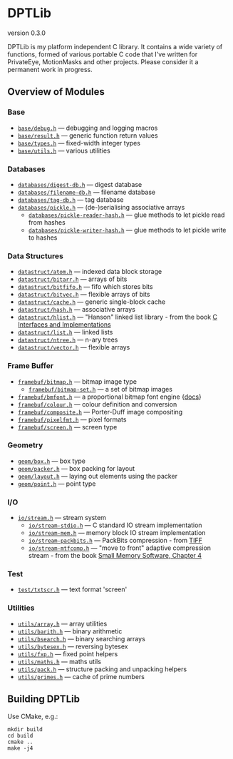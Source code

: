 DPTLib
======
version 0.3.0

DPTLib is my platform independent C library. It contains a wide variety of functions, formed of various portable C code that I've written for PrivateEye, MotionMasks and other projects. Please consider it a permanent work in progress.

Overview of Modules
-------------------

### Base

 * [`base/debug.h`](https://github.com/dpt/DPTLib/blob/master/include/base/debug.h) — debugging and logging macros
 * [`base/result.h`](https://github.com/dpt/DPTLib/blob/master/include/base/result.h) — generic function return values
 * [`base/types.h`](https://github.com/dpt/DPTLib/blob/master/include/base/types.h) — fixed-width integer types
 * [`base/utils.h`](https://github.com/dpt/DPTLib/blob/master/include/base/utils.h) — various utilities

### Databases

 * [`databases/digest-db.h`](https://github.com/dpt/DPTLib/blob/master/include/databases/digest-db.h) — digest database
 * [`databases/filename-db.h`](https://github.com/dpt/DPTLib/blob/master/include/databases/filename-db.h) — filename database
 * [`databases/tag-db.h`](https://github.com/dpt/DPTLib/blob/master/include/databases/tag-db.h) — tag database
 * [`databases/pickle.h`](https://github.com/dpt/DPTLib/blob/master/include/databases/pickle.h) — (de-)serialising associative arrays
   * [`databases/pickle-reader-hash.h`](https://github.com/dpt/DPTLib/blob/master/include/databases/pickle-reader-hash.h) — glue methods to let pickle read from hashes
   * [`databases/pickle-writer-hash.h`](https://github.com/dpt/DPTLib/blob/master/include/databases/pickle-writer-hash.h) — glue methods to let pickle write to hashes

### Data Structures

 * [`datastruct/atom.h`](https://github.com/dpt/DPTLib/blob/master/include/datastruct/atom.h) — indexed data block storage
 * [`datastruct/bitarr.h`](https://github.com/dpt/DPTLib/blob/master/include/datastruct/bitarr.h) — arrays of bits
 * [`datastruct/bitfifo.h`](https://github.com/dpt/DPTLib/blob/master/include/datastruct/bitfifo.h) — fifo which stores bits
 * [`datastruct/bitvec.h`](https://github.com/dpt/DPTLib/blob/master/include/datastruct/bitvec.h) — flexible arrays of bits
 * [`datastruct/cache.h`](https://github.com/dpt/DPTLib/blob/master/include/datastruct/cache.h) — generic single-block cache
 * [`datastruct/hash.h`](https://github.com/dpt/DPTLib/blob/master/include/datastruct/hash.h) — associative arrays
 * [`datastruct/hlist.h`](https://github.com/dpt/DPTLib/blob/master/include/datastruct/hlist.h) — "Hanson" linked list library - from the book [C Interfaces and Implementations](https://sites.google.com/site/cinterfacesimplementations/)
 * [`datastruct/list.h`](https://github.com/dpt/DPTLib/blob/master/include/datastruct/list.h) — linked lists
 * [`datastruct/ntree.h`](https://github.com/dpt/DPTLib/blob/master/include/datastruct/ntree.h) — n-ary trees
 * [`datastruct/vector.h`](https://github.com/dpt/DPTLib/blob/master/include/datastruct/vector.h) — flexible arrays

### Frame Buffer

 * [`framebuf/bitmap.h`](https://github.com/dpt/DPTLib/blob/master/include/framebuf/bitmap.h) — bitmap image type
    * [`framebuf/bitmap-set.h`](https://github.com/dpt/DPTLib/blob/master/include/framebuf/bitmap-set.h) — a set of bitmap images
 * [`framebuf/bmfont.h`](https://github.com/dpt/DPTLib/blob/master/include/framebuf/bmfont.h) — a proportional bitmap font engine {[docs](https://github.com/dpt/DPTLib/blob/master/docs/bmfont.md)}
 * [`framebuf/colour.h`](https://github.com/dpt/DPTLib/blob/master/include/framebuf/colour.h) — colour definition and conversion
 * [`framebuf/composite.h`](https://github.com/dpt/DPTLib/blob/master/include/framebuf/composite.h) — Porter-Duff image compositing
 * [`framebuf/pixelfmt.h`](https://github.com/dpt/DPTLib/blob/master/include/framebuf/pixelfmt.h) — pixel formats
 * [`framebuf/screen.h`](https://github.com/dpt/DPTLib/blob/master/include/framebuf/screen.h) — screen type

### Geometry

 * [`geom/box.h`](https://github.com/dpt/DPTLib/blob/master/include/geom/box.h) — box type
 * [`geom/packer.h`](https://github.com/dpt/DPTLib/blob/master/include/geom/packer.h) — box packing for layout
 * [`geom/layout.h`](https://github.com/dpt/DPTLib/blob/master/include/geom/layout.h) — laying out elements using the packer
 * [`geom/point.h`](https://github.com/dpt/DPTLib/blob/master/include/geom/point.h) — point type

### I/O

 * [`io/stream.h`](https://github.com/dpt/DPTLib/blob/master/include/io/stream.h) — stream system
    * [`io/stream-stdio.h`](https://github.com/dpt/DPTLib/blob/master/include/io/stream-stdio.h) — C standard IO stream implementation
    * [`io/stream-mem.h`](https://github.com/dpt/DPTLib/blob/master/include/io/stream-mem.h) — memory block IO stream implementation
    * [`io/stream-packbits.h`](https://github.com/dpt/DPTLib/blob/master/include/io/stream-packbits.h) — PackBits compression - from [TIFF](http://en.wikipedia.org/wiki/Tagged_Image_File_Format)
    * [`io/stream-mtfcomp.h`](https://github.com/dpt/DPTLib/blob/master/include/io/stream-mtfcomp.h) — "move to front" adaptive compression stream - from the book [Small Memory Software, Chapter 4](http://www.smallmemory.com/4_CompressionChapter.pdf)

### Test

 * [`test/txtscr.h`](https://github.com/dpt/DPTLib/blob/master/include/test/txtscr.h) — text format 'screen'

### Utilities

 * [`utils/array.h`](https://github.com/dpt/DPTLib/blob/master/include/utils/array.h) — array utilities
 * [`utils/barith.h`](https://github.com/dpt/DPTLib/blob/master/include/utils/barith.h) — binary arithmetic
 * [`utils/bsearch.h`](https://github.com/dpt/DPTLib/blob/master/include/utils/bsearch.h) — binary searching arrays
 * [`utils/bytesex.h`](https://github.com/dpt/DPTLib/blob/master/include/utils/bytesex.h) — reversing bytesex
 * [`utils/fxp.h`](https://github.com/dpt/DPTLib/blob/master/include/utils/fxp.h) — fixed point helpers
 * [`utils/maths.h`](https://github.com/dpt/DPTLib/blob/master/include/utils/maths.h) — maths utils
 * [`utils/pack.h`](https://github.com/dpt/DPTLib/blob/master/include/utils/pack.h) — structure packing and unpacking helpers
 * [`utils/primes.h`](https://github.com/dpt/DPTLib/blob/master/include/utils/primes.h) — cache of prime numbers

Building DPTLib
---------------

Use CMake, e.g.:
```
mkdir build
cd build
cmake ..
make -j4
```
